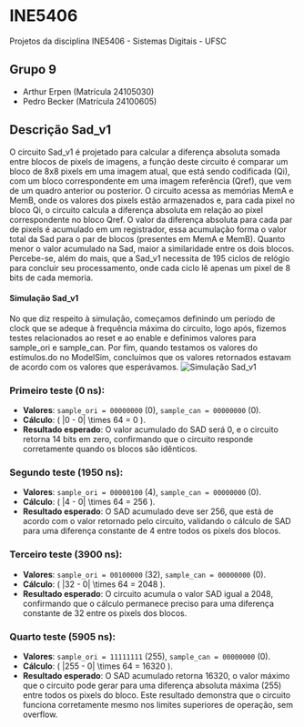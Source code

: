 # INE5406

Projetos da disciplina INE5406 - Sistemas Digitais - UFSC

## Grupo 9

- Arthur Erpen (Matrícula 24105030)
- Pedro Becker (Matrícula 24100605)

## Descrição Sad_v1

O circuito Sad_v1 é projetado para calcular a diferença absoluta somada entre blocos de pixels de imagens, a função deste circuito é comparar um bloco de 8x8 pixels em uma imagem atual, que está sendo codificada (Qi), com um bloco correspondente em uma imagem referência (Qref), que vem de um quadro anterior ou posterior. O circuito acessa as memórias MemA e MemB, onde os valores dos pixels estão armazenados e, para cada pixel no bloco Qi, o circuito calcula a diferença absoluta em relação ao pixel correspondente no bloco Qref. O valor da diferença absoluta para cada par de pixels é acumulado em um registrador, essa acumulação forma o valor total da Sad para o par de blocos (presentes em MemA e MemB). Quanto menor o valor acumulado na Sad, maior a similaridade entre os dois blocos. Percebe-se, além do mais, que a Sad_v1 necessita de 195 ciclos de relógio para concluir seu processamento, onde cada ciclo lê apenas um pixel de 8 bits de cada memoria.

#### Simulação Sad_v1

No que diz respeito à simulação, começamos definindo um período de clock que se adeque à frequência máxima do circuito, logo após, fizemos testes relacionados ao reset e ao enable e definimos valores para sample_ori e sample_can. Por fim, quando testamos os valores do estímulos.do no ModelSim, concluímos que os valores retornados estavam de acordo com os valores que esperávamos.
![Simulação Sad_v1](<Imagem do WhatsApp de 2024-11-03 à(s) 16.22.37_382602e2-1.jpg>)

### Primeiro teste (0 ns):

- **Valores**: `sample_ori = 00000000` (0), `sample_can = 00000000` (0).
- **Cálculo**: \( |0 - 0| \times 64 = 0 \).
- **Resultado esperado**: O valor acumulado do SAD será 0, e o circuito retorna 14 bits em zero, confirmando que o circuito responde corretamente quando os blocos são idênticos.

### Segundo teste (1950 ns):

- **Valores**: `sample_ori = 00000100` (4), `sample_can = 00000000` (0).
- **Cálculo**: \( |4 - 0| \times 64 = 256 \).
- **Resultado esperado**: O SAD acumulado deve ser 256, que está de acordo com o valor retornado pelo circuito, validando o cálculo de SAD para uma diferença constante de 4 entre todos os pixels dos blocos.

### Terceiro teste (3900 ns):

- **Valores**: `sample_ori = 00100000` (32), `sample_can = 00000000` (0).
- **Cálculo**: \( |32 - 0| \times 64 = 2048 \).
- **Resultado esperado**: O circuito acumula o valor SAD igual a 2048, confirmando que o cálculo permanece preciso para uma diferença constante de 32 entre os pixels dos blocos.

### Quarto teste (5905 ns):

- **Valores**: `sample_ori = 11111111` (255), `sample_can = 00000000` (0).
- **Cálculo**: \( |255 - 0| \times 64 = 16320 \).
- **Resultado esperado**: O SAD acumulado retorna 16320, o valor máximo que o circuito pode gerar para uma diferença absoluta máxima (255) entre todos os pixels do bloco. Este resultado demonstra que o circuito funciona corretamente mesmo nos limites superiores de operação, sem overflow.

